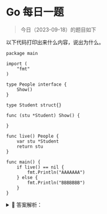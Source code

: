 # Go 每日一题

> 今日（2023-09-18）的题目如下

以下代码打印出来什么内容，说出为什么。

```golang
package main

import (
	"fmt"
)

type People interface {
	Show()
}

type Student struct{}

func (stu *Student) Show() {

}

func live() People {
	var stu *Student
	return stu
}

func main() {
	if live() == nil {
		fmt.Println("AAAAAAA")
	} else {
		fmt.Println("BBBBBBB")
	}
}
```

<details>
<summary style="cursor: pointer">🔑 答案解析：</summary>
<div>

结果

```
BBBBBBB
```

分析：

我们需要了解 `interface` 的内部结构，才能理解这个题目的含义。（源码基于 Go1.17）

interface 在使用的过程中，共有两种表现形式

一种为**空接口(empty interface)**，定义如下：

```golang
var MyInterface interface{}
```

另一种为**非空接口(non-empty interface)**, 定义如下：

```golang
type MyInterface interface {
	function()
}
```

这两种 interface 类型在底层分别用两种 `struct` 表示，空接口为 `eface`, 非空接口为 `iface`。

~~020501.jpeg~~

#### 空接口 eface

空接口 eface 结构，由两个属性构成，一个是类型信息 \_type，一个是数据信息。其数据结构声明如下：

```golang
type eface struct {      // 空接口
    _type *_type         // 类型信息
    data  unsafe.Pointer // 指向数据的指针(go 语言中特殊的指针类型 unsafe.Pointer 类似于 c 语言中的void*)
}
```

**\_type 属性**：是 Go 语言中所有类型的公共描述，Go 语言几乎所有的数据结构都可以抽象成 `_type`，是所有类型的公共描述，`_type` 负责决定 data 应该如何解释和操作， `_type` 的结构如下：

```golang
type _type struct {
	size       uintptr // 类型大小
	ptrdata    uintptr // 前缀持有所有指针的内存大小
	hash       uint32  // 数据 hash 值
	tflag      tflag
	align      uint8   // 对齐
	fieldalign uint8   // 嵌入结构体时的对齐
	kind       uint8   // kind 有些枚举值 kind 等于 0 是无效的
	// function for comparing objects of this type
	// (ptr to object A, ptr to object B) -> ==?
	equal     func(unsafe.Pointer, unsafe.Pointer) bool
	gcdata    *byte
	str       nameOff
	ptrToThis typeOff
}
```

**data 属性**： 表示指向具体的实例数据的指针，它是一个 `unsafe.Pointer` 类型，相当于一个 C 的万能指针 `void*`。

~~020504.jpeg~~

#### 非空接口 iface

iface 表示 non-empty interface 的数据结构，非空接口初始化的过程就是初始化一个 iface 类型的结构，其中 `data` 的作用与 `eface` 的相同，这里不再多加描述。

```golang
type iface struct {
  tab  *itab
  data unsafe.Pointer
}
```

iface 结构中最重要的是 `itab` 结构（结构如下），每一个 itab 都占 32 字节的空间。itab 可以理解为 `pair<interface type, concrete type>` 。itab 里面包含了 interface 的一些关键信息，比如 method 的具体实现。

```golang
type itab struct {
  inter  *interfacetype   // 接口自身的元信息
  _type  *_type           // 具体类型的元信息
  hash   int32            // _type 里也有一个同样的 hash，此处多放一个是为了方便运行接口断言
  _      [4]byte
  fun    [1]uintptr       // 函数指针，指向具体类型所实现的方法
}
```

其中值得注意的字段，个人理解如下：

1 `interface type` 包含了一些关于 interface 本身的信息，比如 `package path`，包含的 `method`。这里的 interfacetype 是定义 interface 的一种抽象表示。 2. `_type` 表示具体化的类型，与 eface 的 `_type` 类型相同。 3. `hash` 字段其实是对 `_type.hash` 的拷贝，它会在 interface 的实例化时，用于快速判断目标类型和接口中的类型是否一致。另，Go 的 interface 的 Duck-typing 机制也是依赖这个字段来实现。 4. `fun` 字段其实是一个动态大小的数组，虽然声明时是固定大小为 1，但在使用时会直接通过 fun 指针获取其中的数据，并且不会检查数组的边界，所以该数组中保存的元素数量是不确定的。

所以，People 拥有一个 Show 方法，属于非空接口，People 的内部定义是一个 `iface` 结构体

```golang
type People interface {
    Show()
}
```

~~020502.jpeg~~

```golang
func live() People {
    var stu *Student
    return stu
}
```

stu 是一个指向 nil 的空指针，但是最后 `return stu` 会触发匿名变量 `People = stu` 值拷贝动作，所以最后 `live()` 放回给上层的是一个 `People insterface{}` 类型，也就是一个 `iface struct{}` 类型。 stu 为 nil，只是 iface 中的 data 为 nil 而已。 但是 `iface struct{}` 本身并不为 nil.

~~020503.jpeg~~

所以如下判断的结果为 BBBBBBB：

```golang
func main() {
    if live() == nil {
        fmt.Println("AAAAAAA")
    } else {
        fmt.Println("BBBBBBB")
    }
}
```

</div>
</details>
